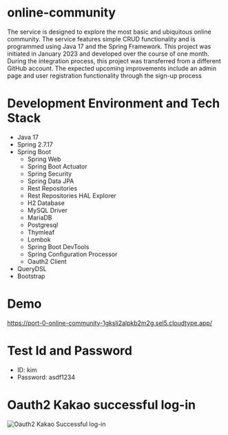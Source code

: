 # online-community

The service is designed to explore the most basic and ubiquitous online community. The service features simple CRUD functionality and is programmed using Java 17 and the Spring Framework. This project was initiated in January 2023 and developed over the course of one month. During the integration process, this project was transferred from a different GitHub account. The expected upcoming improvements include an admin page and user registration functionality through the sign-up process

# Development Environment and Tech Stack

* Java 17
* Spring 2.7.17
* Spring Boot
  * Spring Web
  * Spring Boot Actuator 
  * Spring Security
  * Spring Data JPA
  * Rest Repositories
  * Rest Repositories HAL Explorer
  * H2 Database
  * MySQL Driver
  * MariaDB
  * Postgresql
  * Thymleaf
  * Lombok
  * Spring Boot DevTools
  * Spring Configuration Processor
  * Oauth2 Client 
* QueryDSL
* Bootstrap

# Demo

https://port-0-online-community-1gksli2alpkb2m2g.sel5.cloudtype.app/

# Test Id and Password

* ID: kim
* Password: asdf1234

# Oauth2 Kakao successful log-in 

![Oauth2 Kakao Successful log-in](https://github.com/kimbos0523/online-community/assets/59491836/c48d6eb0-51df-4840-bbb7-db92248622a0)


